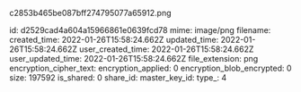 c2853b465be087bff274795077a65912.png

id: d2529cad4a604a15966861e0639fcd78
mime: image/png
filename: 
created_time: 2022-01-26T15:58:24.662Z
updated_time: 2022-01-26T15:58:24.662Z
user_created_time: 2022-01-26T15:58:24.662Z
user_updated_time: 2022-01-26T15:58:24.662Z
file_extension: png
encryption_cipher_text: 
encryption_applied: 0
encryption_blob_encrypted: 0
size: 197592
is_shared: 0
share_id: 
master_key_id: 
type_: 4